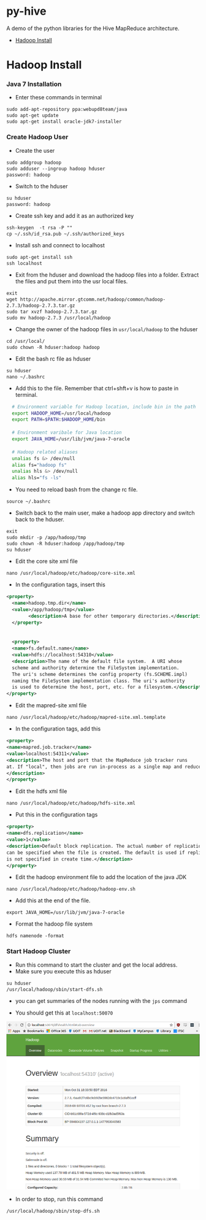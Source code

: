 # py-hive
A demo of the python libraries for the Hive MapReduce architecture.

- [Hadoop Install](hadoop-install)

# Hadoop Install

### Java 7 Installation
- Enter these commands in terminal
```
sudo add-apt-repository ppa:webupd8team/java
sudo apt-get update
sudo apt-get install oracle-jdk7-installer
```

### Create Hadoop User
- Create the user
```
sudo addgroup hadoop
sudo adduser --ingroup hadoop hduser
password: hadoop
```

- Switch to the hduser
```
su hduser
password: hadoop
```

- Create ssh key and add it as an authorized key
```
ssh-keygen  -t rsa -P ""
cp ~/.ssh/id_rsa.pub ~/.ssh/authorized_keys
```

- Install ssh and connect to localhost
```
sudo apt-get install ssh
ssh localhost
```

- Exit from the hduser and download the hadoop files into a folder. Extract the files and put them into the usr local files.
```
exit
wget http://apache.mirror.gtcomm.net/hadoop/common/hadoop-2.7.3/hadoop-2.7.3.tar.gz
sudo tar xvzf hadoop-2.7.3.tar.gz
sudo mv hadoop-2.7.3 /usr/local/hadoop
```

- Change the owner of the hadoop files in `usr/local/hadoop` to the hduser
```
cd /usr/local/
sudo chown -R hduser:hadoop hadoop
```

- Edit the bash rc file as hduser
```
su hduser
nano ~/.bashrc
```

- Add this to the file. Remember that ctrl+shft+v is how to paste in terminal.
```bash
  # Environment variable for Hadoop location, include bin in the path
  export HADOOP_HOME=/usr/local/hadoop
  export PATH=$PATH:$HADOOP_HOME/bin

  # Environment varibale for Java location
  export JAVA_HOME=/usr/lib/jvm/java-7-oracle

  # Hadoop related aliases
  unalias fs &> /dev/null
  alias fs="hadoop fs"
  unalias hls &> /dev/null
  alias hls="fs -ls"
```

- You need to reload bash from the change rc file.
```
source ~/.bashrc
```

- Switch back to the main user, make a hadoop app directory and switch back to the hduser.
```
exit
sudo mkdir -p /app/hadoop/tmp
sudo chown -R hduser:hadoop /app/hadoop/tmp
su hduser
```

- Edit the core site xml file
```
nano /usr/local/hadoop/etc/hadoop/core-site.xml
```

- In the configuration tags, insert this

```xml
<property>
  <name>hadoop.tmp.dir</name>
  <value>/app/hadoop/tmp</value>
        <description>A base for other temporary directories.</description>
  </property>


  <property>
  <name>fs.default.name</name>
  <value>hdfs://localhost:54310</value>
  <description>The name of the default file system.  A URI whose
  scheme and authority determine the FileSystem implementation.
  The uri's scheme determines the config property (fs.SCHEME.impl)
  naming the FileSystem implementation class. The uri's authority
  is used to determine the host, port, etc. for a filesystem.</description>
</property>
```

- Edit the mapred-site xml file
```
nano /usr/local/hadoop/etc/hadoop/mapred-site.xml.template
```

- In the configuration tags, add this

```xml
<property>
<name>mapred.job.tracker</name>
<value>localhost:54311</value>
<description>The host and port that the MapReduce job tracker runs
at. If "local", then jobs are run in-process as a single map and reduce task.
</description>
</property>
```

- Edit the hdfs xml file
```
nano /usr/local/hadoop/etc/hadoop/hdfs-site.xml
```

- Put this in the configuration tags

```xml
<property>
<name>dfs.replication</name>
<value>1</value>
<description>Default block replication. The actual number of replications
can be specified when the file is created. The default is used if replication
is not specified in create time.</description>
</property>
```

- Edit the hadoop environment file to add the location of the java JDK
```
nano /usr/local/hadoop/etc/hadoop/hadoop-env.sh
```

- Add this at the end of the file.
```
export JAVA_HOME=/usr/lib/jvm/java-7-oracle
```

- Format the hadoop file system
```
hdfs namenode -format
```

### Start Hadoop Cluster

- Run this command to start the cluster and get the local address.
- Make sure you execute this as hduser
```
su hduser
/usr/local/hadoop/sbin/start-dfs.sh
```

- you can get summaries of the nodes running with the `jps` command

- You should get this at `localhost:50070`

![HadoopStartup](img/HadoopStartup.png)

- In order to stop, run this command

```
/usr/local/hadoop/sbin/stop-dfs.sh
```
